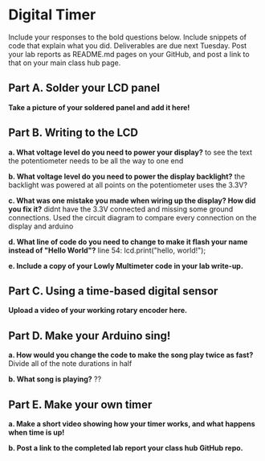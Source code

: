 # Digital Timer
 
Include your responses to the bold questions below. Include snippets of code that explain what you did. Deliverables are due next Tuesday. Post your lab reports as README.md pages on your GitHub, and post a link to that on your main class hub page.

## Part A. Solder your LCD panel

**Take a picture of your soldered panel and add it here!**

## Part B. Writing to the LCD
 
**a. What voltage level do you need to power your display?**
to see the text the potentiometer needs to be all the way to one end

**b. What voltage level do you need to power the display backlight?**
the backlight was powered at all points on the potentiometer 
uses the 3.3V?
   
**c. What was one mistake you made when wiring up the display? How did you fix it?**
didnt have the 3.3V connected and missing some ground connections. Used the circuit diagram to compare every connection on the display and arduino

**d. What line of code do you need to change to make it flash your name instead of "Hello World"?**
line 54: lcd.print("hello, world!");
 
**e. Include a copy of your Lowly Multimeter code in your lab write-up.**


## Part C. Using a time-based digital sensor

**Upload a video of your working rotary encoder here.**


## Part D. Make your Arduino sing!

**a. How would you change the code to make the song play twice as fast?**
 Divide all of the note durations in half
 
**b. What song is playing?**
??

## Part E. Make your own timer

**a. Make a short video showing how your timer works, and what happens when time is up!**

**b. Post a link to the completed lab report your class hub GitHub repo.**
